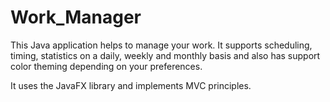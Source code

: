# Work_Manager
This Java application helps to manage your work. It supports scheduling, timing, statistics on a daily, weekly and monthly basis and also has support
color theming depending on your preferences.

It uses the JavaFX library and implements MVC principles.
